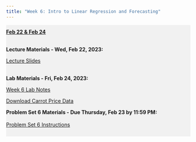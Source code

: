 ```yaml
---
title: "Week 6: Intro to Linear Regression and Forecasting"
---
```


<div style="background-color:rgba(0, 0, 0, 0.0470588); text-align:left; vertical-align: middle; padding:10px 0;">
<b><u>Feb 22 & Feb 24</u></b> <br> <br>

<b>Lecture Materials - Wed, Feb 22, 2023:</b> <br>


<a  href="/materials/unit_01/week_02/lecture_01_week_02.html" target="_blank">Lecture Slides</a> <br> <br>


<b>Lab Materials - Fri, Feb 24, 2023:</b> <br>

<a  href="/materials/unit_01/week_02/lab_01_week_02.html" target="_blank">Week 6 Lab Notes</a> <br> 

<a  href="/materials/unit_01/inputs/carrots_prices.csv" download>Download Carrot Price Data</a> 





<b>Problem Set 6 Materials - Due Thursday, Feb 23 by 11:59 PM:</b> <br>
<br>
<a  href="/materials/unit_01/week_02/ps6.html" target="_blank">Problem Set 6 Instructions</a> <br> 



<!---
<b>Additional Resources:</b> <br>

<a  href="https://32net.id/bukaheula/share/SYCWaE5oc1kTqt9D6VLB0wqSno3PFMgUBWRAWeh9.pdf" target="_blank"><i>Better Data Visualizations</i> by Jonathan Schwabish - Free PDF </a> <br>


<a  href="https://policyviz.com/resources/" target="_blank">Jonathan Schwabish - Data Vis Resources </a> <br>

-->
</div>

